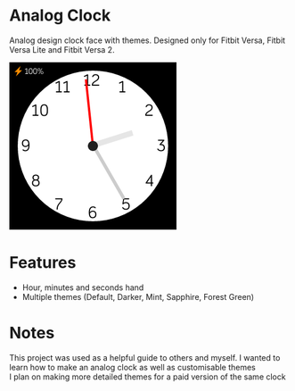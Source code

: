 # Analog Clock

Analog design clock face with themes. Designed only for Fitbit Versa, Fitbit Versa Lite and Fitbit Versa 2.

![Screenshot](AnalogClock-screenshot-1.png)

# Features

* Hour, minutes and seconds hand
* Multiple themes (Default, Darker, Mint, Sapphire, Forest Green)

# Notes

This project was used as a helpful guide to others and myself. I wanted to learn how to make an analog clock as well as customisable themes\
I plan on making more detailed themes for a paid version of the same clock